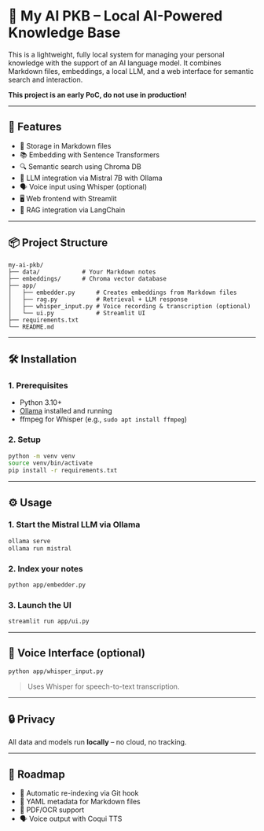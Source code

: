 # 🧠 My AI PKB – Local AI-Powered Knowledge Base

This is a lightweight, fully local system for managing your personal knowledge with the support of an AI language model. It combines Markdown files, embeddings, a local LLM, and a web interface for semantic search and interaction.

**This project is an early PoC, do not use in production!**

---

## 🚀 Features

- 📝 Storage in Markdown files  
- 📚 Embedding with Sentence Transformers  
- 🔍 Semantic search using Chroma DB  
- 🧠 LLM integration via Mistral 7B with Ollama  
- 🗣️ Voice input using Whisper (optional)  
- 🖥️ Web frontend with Streamlit  
- 🔌 RAG integration via LangChain  

---

## 📦 Project Structure

```
my-ai-pkb/
├── data/            # Your Markdown notes
├── embeddings/      # Chroma vector database
├── app/
│   ├── embedder.py      # Creates embeddings from Markdown files
│   ├── rag.py           # Retrieval + LLM response
│   ├── whisper_input.py # Voice recording & transcription (optional)
│   └── ui.py            # Streamlit UI
├── requirements.txt
└── README.md
```

---

## 🛠️ Installation

### 1. Prerequisites

- Python 3.10+  
- [Ollama](https://ollama.com/) installed and running  
- ffmpeg for Whisper (e.g., `sudo apt install ffmpeg`)  

### 2. Setup

```bash
python -m venv venv
source venv/bin/activate
pip install -r requirements.txt
```

---

## ⚙️ Usage

### 1. Start the Mistral LLM via Ollama

```bash
ollama serve
ollama run mistral
```

### 2. Index your notes

```bash
python app/embedder.py
```

### 3. Launch the UI

```bash
streamlit run app/ui.py
```

---

## 🎤 Voice Interface (optional)

```bash
python app/whisper_input.py
```

> Uses Whisper for speech-to-text transcription.

---

## 🔒 Privacy

All data and models run **locally** – no cloud, no tracking.

---

## 📍 Roadmap

- 🔁 Automatic re-indexing via Git hook  
- 🧾 YAML metadata for Markdown files  
- 📄 PDF/OCR support  
- 🗣️ Voice output with Coqui TTS  
